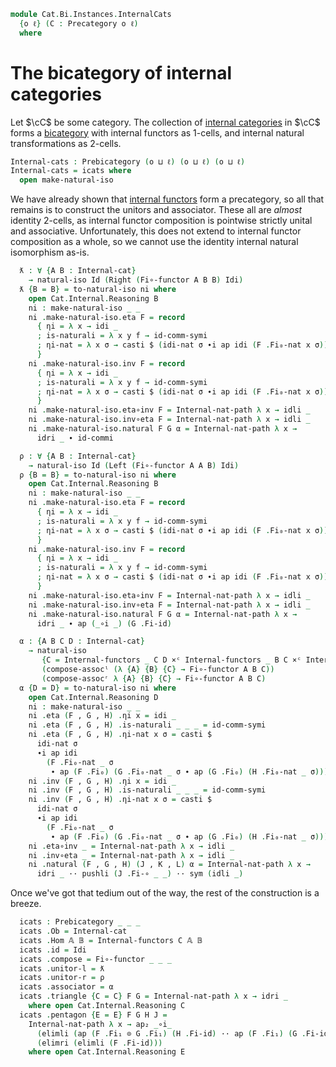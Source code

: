<!--
```agda
open import Cat.Bi.Base

open import Cat.Functor.Bifunctor
open import Cat.Instances.Functor
open import Cat.Instances.InternalFunctor
open import Cat.Instances.InternalFunctor.Compose
open import Cat.Instances.Product
open import Cat.Prelude

import Cat.Internal.Base
import Cat.Reasoning
import Cat.Internal.Reasoning
```
-->

```agda
module Cat.Bi.Instances.InternalCats
  {o ℓ} (C : Precategory o ℓ)
  where
```

<!--
```agda
open Cat.Reasoning C
open Cat.Internal.Base C
open Prebicategory
open Internal-functor
open _=>i_
```
-->

# The bicategory of internal categories

Let $\cC$ be some category. The collection of
[internal categories] in $\cC$ forms a [bicategory] with internal functors
as 1-cells, and internal natural transformations as 2-cells.

[internal categories]: Cat.Internal.Base.html
[bicategory]: Cat.Bi.Base.html

```agda
Internal-cats : Prebicategory (o ⊔ ℓ) (o ⊔ ℓ) (o ⊔ ℓ)
Internal-cats = icats where
  open make-natural-iso
```

We have already shown that [internal functors] form a precategory, so
all that remains is to construct the unitors and associator. These all
are *almost* identity 2-cells, as internal functor composition is
pointwise strictly unital and associative. Unfortunately, this does not
extend to internal functor composition as a whole, so we cannot use the
identity internal natural isomorphism as-is.

[internal functors]: Cat.Instances.InternalFunctor.html

```agda
  ƛ : ∀ {A B : Internal-cat}
    → natural-iso Id (Right (Fi∘-functor A B B) Idi)
  ƛ {B = B} = to-natural-iso ni where
    open Cat.Internal.Reasoning B
    ni : make-natural-iso _ _
    ni .make-natural-iso.eta F = record
      { ηi = λ x → idi _
      ; is-naturali = λ x y f → id-comm-symi
      ; ηi-nat = λ x σ → casti $ (idi-nat σ ∙i ap idi (F .Fi₀-nat x σ))
      }
    ni .make-natural-iso.inv F = record
      { ηi = λ x → idi _
      ; is-naturali = λ x y f → id-comm-symi
      ; ηi-nat = λ x σ → casti $ (idi-nat σ ∙i ap idi (F .Fi₀-nat x σ))
      }
    ni .make-natural-iso.eta∘inv F = Internal-nat-path λ x → idli _
    ni .make-natural-iso.inv∘eta F = Internal-nat-path λ x → idli _
    ni .make-natural-iso.natural F G α = Internal-nat-path λ x →
      idri _ ∙ id-commi

  ρ : ∀ {A B : Internal-cat}
    → natural-iso Id (Left (Fi∘-functor A A B) Idi)
  ρ {B = B} = to-natural-iso ni where
    open Cat.Internal.Reasoning B
    ni : make-natural-iso _ _
    ni .make-natural-iso.eta F = record
      { ηi = λ x → idi _
      ; is-naturali = λ x y f → id-comm-symi
      ; ηi-nat = λ x σ → casti $ (idi-nat σ ∙i ap idi (F .Fi₀-nat x σ))
      }
    ni .make-natural-iso.inv F = record
      { ηi = λ x → idi _
      ; is-naturali = λ x y f → id-comm-symi
      ; ηi-nat = λ x σ → casti $ (idi-nat σ ∙i ap idi (F .Fi₀-nat x σ))
      }
    ni .make-natural-iso.eta∘inv F = Internal-nat-path λ x → idli _
    ni .make-natural-iso.inv∘eta F = Internal-nat-path λ x → idli _
    ni .make-natural-iso.natural F G α = Internal-nat-path λ x →
      idri _ ∙ ap (_∘i _) (G .Fi-id)

  α : {A B C D : Internal-cat}
    → natural-iso
       {C = Internal-functors _ C D ×ᶜ Internal-functors _ B C ×ᶜ Internal-functors _ A B}
       (compose-assocˡ (λ {A} {B} {C} → Fi∘-functor A B C))
       (compose-assocʳ λ {A} {B} {C} → Fi∘-functor A B C)
  α {D = D} = to-natural-iso ni where
    open Cat.Internal.Reasoning D
    ni : make-natural-iso _ _
    ni .eta (F , G , H) .ηi x = idi _
    ni .eta (F , G , H) .is-naturali _ _ _ = id-comm-symi
    ni .eta (F , G , H) .ηi-nat x σ = casti $
      idi-nat σ
      ∙i ap idi
        (F .Fi₀-nat _ σ
         ∙ ap (F .Fi₀) (G .Fi₀-nat _ σ ∙ ap (G .Fi₀) (H .Fi₀-nat _ σ)))
    ni .inv (F , G , H) .ηi x = idi _
    ni .inv (F , G , H) .is-naturali _ _ _ = id-comm-symi
    ni .inv (F , G , H) .ηi-nat x σ = casti $
      idi-nat σ
      ∙i ap idi
        (F .Fi₀-nat _ σ
         ∙ ap (F .Fi₀) (G .Fi₀-nat _ σ ∙ ap (G .Fi₀) (H .Fi₀-nat _ σ)))
    ni .eta∘inv _ = Internal-nat-path λ x → idli _
    ni .inv∘eta _ = Internal-nat-path λ x → idli _
    ni .natural (F , G , H) (J , K , L) α = Internal-nat-path λ x →
      idri _ ·· pushli (J .Fi-∘ _ _) ·· sym (idli _)
```

Once we've got that tedium out of the way, the rest of the construction
is a breeze.

```agda
  icats : Prebicategory _ _ _ 
  icats .Ob = Internal-cat
  icats .Hom 𝔸 𝔹 = Internal-functors C 𝔸 𝔹
  icats .id = Idi
  icats .compose = Fi∘-functor _ _ _
  icats .unitor-l = ƛ
  icats .unitor-r = ρ
  icats .associator = α
  icats .triangle {C = C} F G = Internal-nat-path λ x → idri _
    where open Cat.Internal.Reasoning C
  icats .pentagon {E = E} F G H J =
    Internal-nat-path λ x → ap₂ _∘i_
      (elimli (ap (F .Fi₁ ⊙ G .Fi₁) (H .Fi-id) ·· ap (F .Fi₁) (G .Fi-id) ·· F .Fi-id))
      (elimri (elimli (F .Fi-id)))
    where open Cat.Internal.Reasoning E
```
